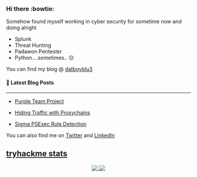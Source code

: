 ### Hi there :bowtie:

Somehow found myself working in cyber security for sometime now and doing alright

- Splunk
- Threat Hunting
- Padawon Pentester
- Python....sometimes.. :pensive:

You can find my blog @ [datboyblu3](https://medium.com/@DatBoyBlu3)

#### 📝 Latest Blog Posts
--------------------------

- [Purple Team Project](https://medium.com/@george.seif94/a-full-tutorial-on-how-to-use-github-88466bac7d42)

- [Hiding Traffic with Proxychains](https://medium.com/@DatBoyBlu3/shhhhh-hide-traffic-with-proxychains-31a7b6ee7799)

- [Sigma PSExec Rule Detection](https://medium.com/@DatBoyBlu3/sigma-rule-psexec-command-execution-684bbc036cbe)

You can also find me on [Twitter](https://twitter.com/datboyblu3) and [LinkedIn](https://linkedin.com/in/danieledwards)


[tryhackme stats](https://raw.githubusercontent.com/datboyblu3/datboyblu3/master/access/tryhackme2.png)
---

<p align="center">
  
<a href="https://github.com/datboyblu3/datboyblu3">
  <img align="center" src="https://github-readme-stats.vercel.app/api?username=datboyblu3&include_all_commits=true&custom_title=datboyblu3+GitHub+Stats&hide=contribs&show_icons=true&line_height=32&count_private=true&title_color=ffffff&text_color=c9cacc&icon_color=53B1A8&bg_color=1a1a1a"/>
</a>

<a href="https://github.com/datboyblu3/datboyblu3">
  <img align="center" src="https://github-readme-stats.vercel.app/api/top-langs/?username=datboyblu3&hide_title=false&exclude_repo=datboyblu3.github.io&langs_count=3&layout=default&hide_border=false&bg_color=1a1a1a&text_color=c9cacc&title_color=ffffff"/>
</a>
</p>
<!--
**datboyblu3/datboyblu3** is a ✨ _special_ ✨ repository because its `README.md` (this file) appears on your GitHub profile.

Here are some ideas to get you started:

- 🔭 I’m currently working on ...
- 🌱 I’m currently learning ...
- 👯 I’m looking to collaborate on ...
- 🤔 I’m looking for help with ...
- 💬 Ask me about ...
- 📫 How to reach me: ...
- 😄 Pronouns: ...
- ⚡ Fun fact: ...
-->
